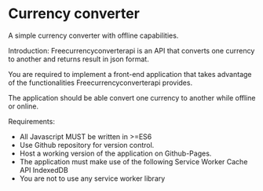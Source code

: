 # Currency converter

A simple currency converter with offline capabilities.

Introduction: Freecurrencyconverterapi is an API that converts one currency to another and returns result in json format. 

You are required to implement a front-end application that takes advantage of the functionalities Freecurrencyconverterapi provides. 

The application should be able convert one currency to another while offline or online. 

Requirements: 

- All Javascript MUST be written in >=ES6 
- Use Github repository for version control. 
- Host a working version of the application on Github-Pages. 
- The application must make use of the following Service Worker Cache API IndexedDB 
- You are not to use any service worker library
